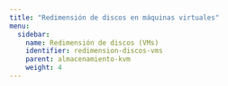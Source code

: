 ```yaml
---
title: "Redimensión de discos en máquinas virtuales"
menu:
  sidebar:
    name: Redimensión de discos (VMs)
    identifier: redimension-discos-vms
    parent: almacenamiento-kvm
    weight: 4
---
```

